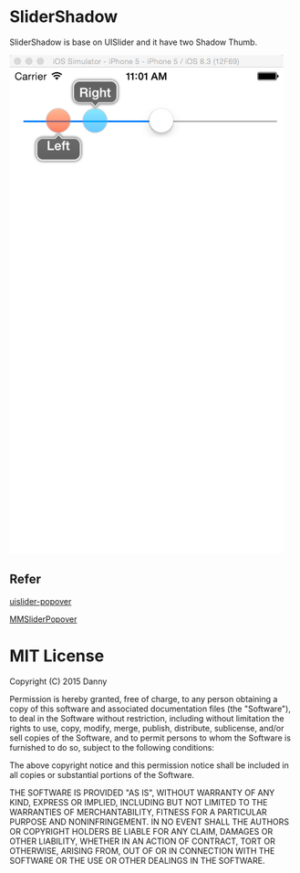 # SliderShadow

SliderShadow is base on UISlider and it have two Shadow Thumb.

 ![](https://github.com/danny-source/SliderShadowDemo/raw/master/screenshot.png)

## Refer
 [uislider-popover](https://github.com/AppNinja/uislider-popover)

 [MMSliderPopover](https://github.com/MaximAlien/MMSliderPopover) 

# MIT License

Copyright (C) 2015 Danny

Permission is hereby granted, free of charge, to any person obtaining a copy of this software and associated documentation files (the "Software"), to deal in the Software without restriction, including without limitation the rights to use, copy, modify, merge, publish, distribute, sublicense, and/or sell copies of the Software, and to permit persons to whom the Software is furnished to do so, subject to the following conditions:

The above copyright notice and this permission notice shall be included in all copies or substantial portions of the Software.

THE SOFTWARE IS PROVIDED "AS IS", WITHOUT WARRANTY OF ANY KIND, EXPRESS OR IMPLIED, INCLUDING BUT NOT LIMITED TO THE WARRANTIES OF MERCHANTABILITY, FITNESS FOR A PARTICULAR PURPOSE AND NONINFRINGEMENT. IN NO EVENT SHALL THE AUTHORS OR COPYRIGHT HOLDERS BE LIABLE FOR ANY CLAIM, DAMAGES OR OTHER LIABILITY, WHETHER IN AN ACTION OF CONTRACT, TORT OR OTHERWISE, ARISING FROM, OUT OF OR IN CONNECTION WITH THE SOFTWARE OR THE USE OR OTHER DEALINGS IN THE SOFTWARE.
